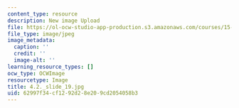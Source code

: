 ```yaml
---
content_type: resource
description: New image Upload
file: https://ol-ocw-studio-app-production.s3.amazonaws.com/courses/15-s21-nuts-and-bolts-of-business-plans-january-iap-2014/62997f34cf1292d28e209cd2054058b3_4.2._slide_19.jpg
file_type: image/jpeg
image_metadata:
  caption: ''
  credit: ''
  image-alt: ''
learning_resource_types: []
ocw_type: OCWImage
resourcetype: Image
title: 4.2._slide_19.jpg
uid: 62997f34-cf12-92d2-8e20-9cd2054058b3
---
```

